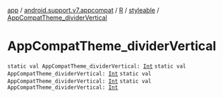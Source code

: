 [app](../../../index.md) / [android.support.v7.appcompat](../../index.md) / [R](../index.md) / [styleable](index.md) / [AppCompatTheme_dividerVertical](.)

# AppCompatTheme_dividerVertical

`static val AppCompatTheme_dividerVertical: `[`Int`](https://kotlinlang.org/api/latest/jvm/stdlib/kotlin/-int/index.html)
`static val AppCompatTheme_dividerVertical: `[`Int`](https://kotlinlang.org/api/latest/jvm/stdlib/kotlin/-int/index.html)
`static val AppCompatTheme_dividerVertical: `[`Int`](https://kotlinlang.org/api/latest/jvm/stdlib/kotlin/-int/index.html)
`static val AppCompatTheme_dividerVertical: `[`Int`](https://kotlinlang.org/api/latest/jvm/stdlib/kotlin/-int/index.html)